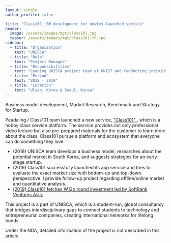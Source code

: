 ```yaml
---
layout: single
author_profile: false

title: "Class101: BM development for newley-launched service"
header:
  image: /assets/images/mgt/class101.jpg
  teaser: /assets/images/mgt/class101-th.jpg
sidebar:
  - title: "Organization"
    text: "UNISCA"
  - title: "Role"
    text: "Project Manager"
  - title: "Responsibilities"
    text: "Leading UNISCA project team at UNIST and Conducting individual follow-up project" 
  - title: "Period"
    text: "2018 - 2019"
  - title: "Location"
    text: "Ulsan, Korea & Seoul, Korea" 
---
```


Business model development, Market Research, Benchmark and Strategy for Startup. 

Peadaling / Class101 team launched a new service, <a href="https://class101.net/" class="no-uline"> "Class101" </a>, which is a hobby class service platform. The service provides not only professional video lecture but also pre-prepared materials for the customer to learn more about the class. Class101 pursue a platform and ecosystem that everyone can do something they love. 

<ul>
  <li> (2018) UNISCA team develops a business model, researches about the potential market in South Korea, and suggests strategies for an early-stage startup. </li>
  <li> (2019) Class101 successfully launched its app service and tries to evaluate the exact market size with bottom-up and top-down perspecctive. I provide follow-up project regarding offline/online market and quantitative analysis. </li>
  <li> <a href="http://www.theinvestor.co.kr/view.php?ud=20190411000771" class="no-uline"> (2019) Class101 fetches W12b round investment led by SoftBank Ventures Asia. </a> </li> 
</ul>

This project is a part of UNISCA, which is a student-run, global consultancy that bridges interdisciplinary gaps to connect students to technology and entrepreneurial companies, creating international networks for lifelong bonds. 

Under the NDA, detailed information of the project is not described in this article.